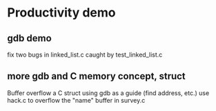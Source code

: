 # Productivity demo

## gdb demo
fix two bugs in linked_list.c caught by test_linked_list.c

## more gdb and C memory concept, struct
Buffer overflow a C struct using gdb as a guide (find address, etc.)
use hack.c to overflow the "name" buffer in survey.c

